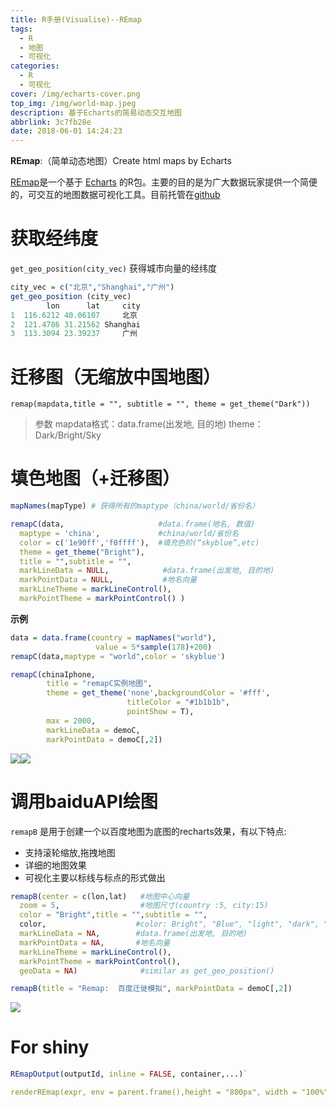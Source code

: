 ```yaml
---
title: R手册(Visualise)--REmap
tags:
  - R
  - 地图
  - 可视化
categories:
  - R
  - 可视化
cover: /img/echarts-cover.png
top_img: /img/world-map.jpeg
description: 基于Echarts的简易动态交互地图
abbrlink: 3c7fb28e
date: 2018-06-01 14:24:23
---
```


**REmap**:（简单动态地图）Create html maps by Echarts

[REmap](http://langdawei.com/REmap/)是一个基于 [Echarts](https://echarts.apache.org/zh/index.html) 的R包。主要的目的是为广大数据玩家提供一个简便的，可交互的地图数据可视化工具。目前托管在[github](https://github.com/lchiffon/REmap)

<!-- more -->

# 获取经纬度

`get_geo_position(city_vec)` 获得城市向量的经纬度

```r
city_vec = c("北京","Shanghai","广州")
get_geo_position (city_vec)
        lon      lat     city
1  116.6212 40.06107     北京
2  121.4786 31.21562 Shanghai
3  113.3094 23.39237     广州
```

# 迁移图（无缩放中国地图）

`remap(mapdata,title = "", subtitle = "", theme = get_theme("Dark")) `

> 参数
> mapdata格式：data.frame(出发地, 目的地)
> theme：Dark/Bright/Sky

# 填色地图（+迁移图）

```r
mapNames(mapType) # 获得所有的maptype（china/world/省份名）

remapC(data,                     #data.frame(地名, 数值)
  maptype = 'china',             #china/world/省份名
  color = c('1e90ff','f0ffff'),  #填充色阶(“skyblue”,etc)
  theme = get_theme("Bright"),
  title = "",subtitle = "",
  markLineData = NULL,            #data.frame(出发地, 目的地)
  markPointData = NULL,           #地名向量
  markLineTheme = markLineControl(),
  markPointTheme = markPointControl() )
```
**示例**
```r
data = data.frame(country = mapNames("world"),
                   value = 5*sample(178)+200)
remapC(data,maptype = "world",color = 'skyblue')

remapC(chinaIphone,
        title = "remapC实例地图",
        theme = get_theme('none',backgroundColor = '#fff',
                          titleColor = "#1b1b1b",
                          pointShow = T),
        max = 2000,
        markLineData = demoC,
        markPointData = demoC[,2])
```
![](https://gitee.com/WilenWu/images/raw/master/r-echarts/remap_world.png)![](https://gitee.com/WilenWu/images/raw/master/r-echarts/remap_china.png)


# 调用baiduAPI绘图

`remapB` 是用于创建一个以百度地图为底图的recharts效果，有以下特点:

- 支持滚轮缩放,拖拽地图
- 详细的地图效果
- 可视化主要以标线与标点的形式做出

```r
remapB(center = c(lon,lat)   #地图中心向量
  zoom = 5,                  #地图尺寸(country :5, city:15)
  color = "Bright",title = "",subtitle = "",
  color,                    #color: Bright", "Blue", "light", "dark", "redalert", "googlelite", "grassgreen", "midnight", "pink", "darkgreen", "bluish", "grayscale", "hardedge"
  markLineData = NA,        #data.frame(出发地, 目的地)
  markPointData = NA,       #地名向量
  markLineTheme = markLineControl(),
  markPointTheme = markPointControl(),
  geoData = NA)              #similar as get_geo_position()
```

```r
remapB(title = "Remap:  百度迁徙模拟", markPointData = demoC[,2])
```

![](https://gitee.com/WilenWu/images/raw/master/r-echarts/baidumap.png)


# For shiny

```r
REmapOutput(outputId, inline = FALSE, container,...)`

renderREmap(expr, env = parent.frame(),height = "800px", width = "100%", quoted = FALSE, func = NULL)
```

